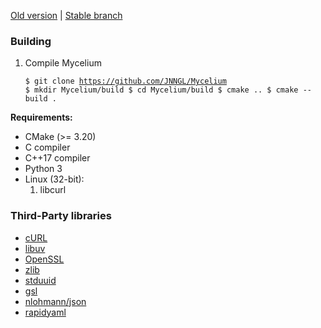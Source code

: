 [Old version](https://github.com/JNNGL/Mycelium/tree/old) | [Stable branch](https://github.com/JNNGL/Mycelium/tree/stable)

### Building

1. Compile Mycelium <pre><code>$ git clone https://github.com/JNNGL/Mycelium
$ mkdir Mycelium/build
$ cd Mycelium/build
$ cmake ..
$ cmake --build .
</code></pre>
  
  <b>Requirements:</b>
- CMake (>= 3.20)
- C compiler
- C++17 compiler
- Python 3
- Linux (32-bit):
  1. libcurl

### Third-Party libraries

 - [cURL](https://github.com/curl/curl)
 - [libuv](https://github.com/libuv/libuv)
 - [OpenSSL](https://github.com/openssl/openssl)
 - [zlib](https://github.com/madler/zlib)
 - [stduuid](https://github.com/mariusbancila/stduuid)
 - [gsl](https://github.com/microsoft/GSL)
 - [nlohmann/json](https://github.com/nlohmann/json)
 - [rapidyaml](https://github.com/biojppm/rapidyaml)